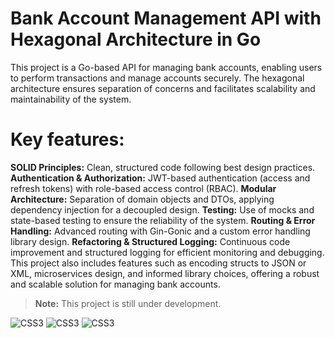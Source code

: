 # Bank Account Management API with Hexagonal Architecture in Go
This project is a Go-based API for managing bank accounts, enabling users to perform transactions and manage accounts securely. The hexagonal architecture ensures separation of concerns and facilitates scalability and maintainability of the system.

# Key features:

**SOLID Principles:** Clean, structured code following best design practices.
**Authentication & Authorization:** JWT-based authentication (access and refresh tokens) with role-based access control (RBAC).
**Modular Architecture:** Separation of domain objects and DTOs, applying dependency injection for a decoupled design.
**Testing:** Use of mocks and state-based testing to ensure the reliability of the system.
**Routing & Error Handling:** Advanced routing with Gin-Gonic and a custom error handling library design.
**Refactoring & Structured Logging:** Continuous code improvement and structured logging for efficient monitoring and debugging.
This project also includes features such as encoding structs to JSON or XML, microservices design, and informed library choices, offering a robust and scalable solution for managing bank accounts.

> **Note:** This project is still under development.

![CSS3](https://img.shields.io/badge/Go-00ADD8?style=for-the-badge&logo=go&logoColor=white)
![CSS3](https://img.shields.io/badge/PostgreSQL-316192?style=for-the-badge&logo=postgresql&logoColor=white)
![CSS3](https://img.shields.io/badge/GitHub-100000?style=for-the-badge&logo=github&logoColor=white)

